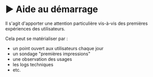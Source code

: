 # ▶️ Aide au démarrage

Il s'agit d'apporter une attention particulière vis-à-vis des premières expériences des utilisateurs.

Cela peut se matérialiser par :

* un point ouvert aux utilisateurs chaque jour
* un sondage "premières impressions"
* une observation des usages
* les logs techniques
* etc.
